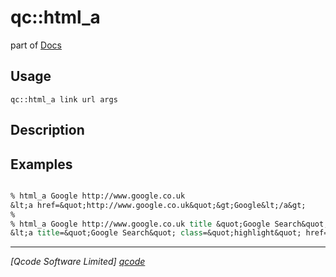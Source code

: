 qc::html_a
==========

part of [Docs](.)

Usage
-----
`qc::html_a link url args`

Description
-----------


Examples
--------
```tcl

% html_a Google http://www.google.co.uk 
&lt;a href=&quot;http://www.google.co.uk&quot;&gt;Google&lt;/a&gt;
%
% html_a Google http://www.google.co.uk title &quot;Google Search&quot; class highlight
&lt;a title=&quot;Google Search&quot; class=&quot;highlight&quot; href=&quot;http://www.google.co.uk&quot;&gt;Google&lt;/a&gt;

```

----------------------------------
*[Qcode Software Limited] [qcode]*

[qcode]: http://www.qcode.co.uk "Qcode Software"